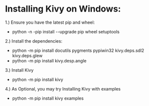 # Installing Kivy on Windows:

1.) Ensure you have the latest pip and wheel:
* python -n -pip install --upgrade pip wheel setuptools

2.) Install the dependencies:
* python -m pip install docutils pygments pypiwin32 kivy.deps.sdl2 kivy.deps.glew
* python -m pip install kivy.desp.angle

3.) Install Kivy
* python -m pip install kivy

4.) As Optional, you may try Installing Kivy with examples
* python -m pip install kivy examples
